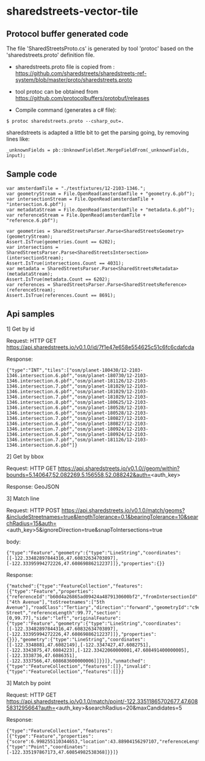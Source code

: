 # sharedstreets-vector-tile

## Protocol buffer generated code

The file 'SharedStreetsProto.cs' is generated by tool 'protoc' based on the 'sharedstreets.proto' definition file.

- sharedstreets.proto file is copied from : https://github.com/sharedstreets/sharedstreets-ref-system/blob/master/proto/sharedstreets.proto

- tool protoc can be obtained from https://github.com/protocolbuffers/protobuf/releases

- Compile command (generates a c# file):

```
$ protoc sharedstreets.proto --csharp_out=.
```

sharedstreets is adapted a little bit to get the parsing going, by removing lines like:

```
_unknownFields = pb::UnknownFieldSet.MergeFieldFrom(_unknownFields, input);
```

## Sample code

```
var amsterdamTile = "./testfixtures/12-2103-1346.";
var geometryStream = File.OpenRead(amsterdamTile + "geometry.6.pbf");
var intersectionStream = File.OpenRead(amsterdamTile + "intersection.6.pbf");
var metadataStream = File.OpenRead(amsterdamTile + "metadata.6.pbf");
var referenceStream = File.OpenRead(amsterdamTile + "reference.6.pbf");

var geometries = SharedStreetsParser.Parse<SharedStreetsGeometry>(geometryStream);
Assert.IsTrue(geometries.Count == 6202);
var intersections = SharedStreetsParser.Parse<SharedStreetsIntersection>(intersectionStream);
Assert.IsTrue(intersections.Count == 4031);
var metadata = SharedStreetsParser.Parse<SharedStreetsMetadata>(metadataStream);
Assert.IsTrue(metadata.Count == 6202);
var references = SharedStreetsParser.Parse<SharedStreetsReference>(referenceStream);
Assert.IsTrue(references.Count == 8691);
```

## Api samples

1] Get by id

Request: HTTP GET https://api.sharedstreets.io/v0.1.0/id/7f1e47e658e554625c51c6fc6cdafcda

Response: 
```
{"type":"INT","tiles":["osm/planet-180430/12-2103-1346.intersection.6.pbf","osm/planet-180730/12-2103-1346.intersection.6.pbf","osm/planet-181126/12-2103-1346.intersection.7.pbf","osm/planet-181029/12-2103-1346.intersection.6.pbf","osm/planet-181029/12-2103-1346.intersection.7.pbf","osm/planet-181029/12-2103-1346.intersection.8.pbf","osm/planet-180625/12-2103-1346.intersection.6.pbf","osm/planet-180528/12-2103-1346.intersection.6.pbf","osm/planet-180528/12-2103-1346.intersection.7.pbf","osm/planet-180827/12-2103-1346.intersection.6.pbf","osm/planet-180827/12-2103-1346.intersection.7.pbf","osm/planet-180924/12-2103-1346.intersection.6.pbf","osm/planet-180924/12-2103-1346.intersection.7.pbf","osm/planet-181126/12-2103-1346.intersection.6.pbf"]}
```

2] Get by bbox

Request: HTTP GET https://api.sharedstreets.io/v0.1.0//geom/within?bounds=5.140647,52.082269,5.156558,52.088242&auth=<auth_key>

Response: GeoJSON

3] Match line

Request: HTTP POST https://api.sharedstreets.io/v0.1.0/match/geoms?&includeStreetnames=true&lengthTolerance=0.1&bearingTolerance=10&searchRadius=15&auth=<auth_key>5&ignoreDirection=true&snapToIntersections=true

body:

```
{"type":"Feature","geometry":{"type":"LineString","coordinates":[[-122.33482897844316,47.60832634703897],[-122.33395994272226,47.60869886212237]]},"properties":{}}
```

Response:
```
{"matched":{"type":"FeatureCollection","features":[{"type":"Feature","properties":{"referenceId":"b60d4a26865ad09424a4879130600bf2","fromIntersectionId":"e9604c0d8549130e5de39c96565d07b7","toIntersectionId":"39b03988800c0804ed8a4f68c414a854","fromStreetnames":["4th Avenue"],"toStreetnames":["5th Avenue"],"roadClass":"Tertiary","direction":"forward","geometryId":"c9ed74564c19b8b1690edd9d3fa009cf","streetname":"University Street","referenceLength":99.77,"section":[0,99.77],"side":"left","originalFeature":{"type":"Feature","geometry":{"type":"LineString","coordinates":[[-122.33482897844316,47.60832634703897],[-122.33395994272226,47.60869886212237]]},"properties":{}}},"geometry":{"type":"LineString","coordinates":[[-122.3348881,47.6082149],[-122.3347427,47.6082751],[-122.3343875,47.6084223],[-122.33422060000001,47.608491400000005],[-122.3338736,47.6086351],[-122.3337566,47.608683600000006]]}}]},"unmatched":{"type":"FeatureCollection","features":[]},"invalid":{"type":"FeatureCollection","features":[]}}
```

3] Match by point

Request: HTTP GET https://api.sharedstreets.io/v0.1.0/match/point/-122.33511865702677,47.6085831295664?auth=<auth_key>&searchRadius=20&maxCandidates=5

Response:

```
{"type":"FeatureCollection","features":[{"type":"Feature","properties":{"score":6.998255110344653,"location":43.88904156297107,"referenceLength":130.01,"geometryId":"a1966f55f2ca3726da49bb26dc59a587","referenceId":"9625133770057500f04b7f20e3196720","direction":"forward","bearing":328.05149273815516,"snappedSide":"right","interceptAngle":89.99913778176966},"geometry":{"type":"Point","coordinates":[-122.335197867173,47.60854982538368]}}]}
```

